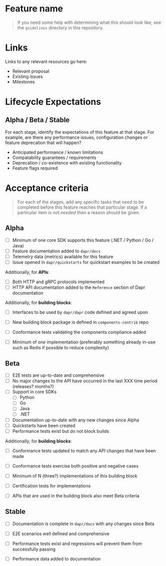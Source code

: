 # Feature name

> If you need some help with determining what this should look like, see the `guidelines` directory in this repository.  

# Links

Links to any relevant resources go here:

* Relevant proposal
* Existing issues
* Milestones

# Lifecycle Expectations

## Alpha / Beta / Stable

For each stage, identify the expectations of this feature at that stage. For example, 
are there any performance issues, configuration changes or feature deprecation that will happen?

* Anticipated performance / known limitations
* Compatability guarantees / requirements
* Deprecation / co-existence with existing functionality
* Feature flags required

# Acceptance criteria

> For each of the stages, add any specific tasks that need to be completed before this feature reaches that particular stage. If a particular item is *not needed* then a reason should be given.

## Alpha

- [ ] Minimum of one core SDK supports this feature (.NET / Python / Go / Java)
- [ ] Feature documentation added to `dapr/docs`
- [ ] Telemetry data (metrics) available for this feature
- [ ] Issue opened in `dapr/quickstarts` for quickstart examples to be created

Additionally, for **APIs**:

- [ ] Both HTTP and gRPC protocols implemented
- [ ] HTTP API documentation added to the `Reference` section of Dapr documentation

Additionally, for **building blocks**:

- [ ] Interfaces to be used by `dapr/dapr` code defined and agreed upon
- [ ] New building block package is defined in `components-contrib` repo
- [ ] Conformance tests validating the components compliance added
- [ ] Minimum of _one_ implementation (preferably something already in-use such as Redis if possible to reduce complexity)


## Beta

- [ ] E2E tests are up-to-date and comprehensive
- [ ] No major changes to the API have occurred in the last XXX time period (releases? months?)
- [ ] Support in core SDKs
   - [ ] Python
   - [ ] Go
   - [ ] Java
   - [ ] .NET
- [ ] Documentation up-to-date with any new changes since Alpha
- [ ] Quickstarts have been created
- [ ] Performance tests exist but do not block builds

Additionally, for **building blocks**:

- [ ] Conformance tests updated to match any API changes that have been made
- [ ] Conformance tests exercise both positive and negative cases 
- [ ] Minimum of N (three?) implementations of this building block 
- [ ] Certification tests for implementations 
- [ ] APIs that are used in the building block also meet Beta criteria


## Stable 


- [ ] Documentation is complete in `dapr/docs` with any changes since Beta
- [ ] E2E scenarios well defined and comprehensive
- [ ] Performance tests exist and regressions will prevent them from successfully passing
- [ ] Performance data added to documentation 

